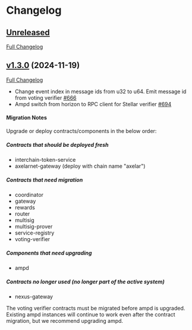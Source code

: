 # Changelog

## [Unreleased](https://github.com/axelarnetwork/axelar-amplifier/tree/HEAD)

[Full Changelog](https://github.com/axelarnetwork/axelar-amplifier/compare/ampd-v1.3.0..HEAD)

## [v1.3.0](https://github.com/axelarnetwork/axelar-amplifier/tree/ampd-v1.3.0) (2024-11-19)

[Full Changelog](https://github.com/axelarnetwork/axelar-amplifier/compare/ampd-v1.3.0..ampd-v1.2.0)

- Change event index in message ids from u32 to u64. Emit message id from voting verifier [#666](https://github.com/axelarnetwork/axelar-amplifier/pull/666)
- Ampd switch from horizon to RPC client for Stellar verifier [#694](https://github.com/axelarnetwork/axelar-amplifier/pull/694)

#### Migration Notes
Upgrade or deploy contracts/components in the below order:

##### Contracts that should be deployed fresh
- interchain-token-service
- axelarnet-gateway (deploy with chain name "axelar")

##### Contracts that need migration
- coordinator
- gateway
- rewards
- router
- multisig
- multisig-prover
- service-registry
- voting-verifier

##### Components that need upgrading
- ampd

##### Contracts no longer used (no longer part of the active system)
- nexus-gateway

The voting verifier contracts must be migrated before ampd is upgraded. Existing ampd instances will continue to work even after the contract migration, but we recommend upgrading ampd.

